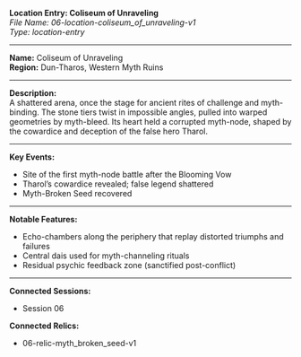 **Location Entry: Coliseum of Unraveling**  
*File Name: 06-location-coliseum_of_unraveling-v1*  
*Type: location-entry*

---

**Name:** Coliseum of Unraveling  
**Region:** Dun-Tharos, Western Myth Ruins

---

**Description:**  
A shattered arena, once the stage for ancient rites of challenge and myth-binding. The stone tiers twist in impossible angles, pulled into warped geometries by myth-bleed. Its heart held a corrupted myth-node, shaped by the cowardice and deception of the false hero Tharol.

---

**Key Events:**
- Site of the first myth-node battle after the Blooming Vow  
- Tharol’s cowardice revealed; false legend shattered  
- Myth-Broken Seed recovered

---

**Notable Features:**
- Echo-chambers along the periphery that replay distorted triumphs and failures  
- Central dais used for myth-channeling rituals  
- Residual psychic feedback zone (sanctified post-conflict)

---

**Connected Sessions:**  
- Session 06

**Connected Relics:**  
- 06-relic-myth_broken_seed-v1
